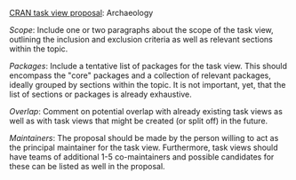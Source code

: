 [CRAN task view proposal](https://github.com/cran-task-views/ctv/blob/main/Proposal.md): Archaeology

_Scope_: Include one or two paragraphs about the scope of the task view, outlining the inclusion and exclusion criteria as well as relevant sections within the topic.

_Packages_: Include a tentative list of packages for the task view. This should encompass the "core" packages and a collection of relevant packages, ideally grouped by sections within the topic. It is not important, yet, that the list of sections or packages is already exhaustive.

_Overlap_: Comment on potential overlap with already existing task views as well as with task views that might be created (or split off) in the future.

_Maintainers_: The proposal should be made by the person willing to act as the principal maintainer for the task view. Furthermore, task views should have teams of additional 1-5 co-maintainers and possible candidates for these can be listed as well in the proposal.

